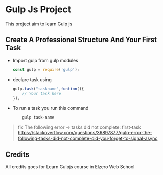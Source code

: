 # Gulp Js Project

This project aim to learn Gulp js

## Create A Professional Structure And Your First Task

- Import gulp from gulp modules
  
    ```js
    const gulp = require('gulp');
    ```

- declare task using
  
    ```js
    gulp.task("taskname",funtion(){
        // Your task here
    });
    ```

- To run a task you run this command

    ```bash
        gulp task-name
    ```

> fix The following error => tasks did not complete: first-task
> https://stackoverflow.com/questions/36897877/gulp-error-the-following-tasks-did-not-complete-did-you-forget-to-signal-async

## Credits

All credits goes for Learn Gulpjs course in Elzero Web School
